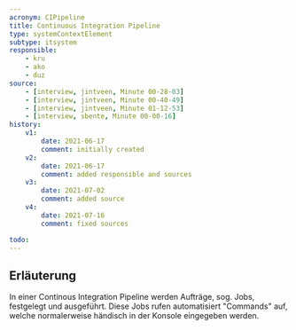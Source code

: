 ```yaml
---
acronym: CIPipeline
title: Continuous Integration Pipeline
type: systemContextElement
subtype: itsystem 
responsible:
    - kru
    - ako
    - duz
source:
    - [interview, jintveen, Minute 00-28-03]
    - [interview, jintveen, Minute 00-40-49]
    - [interview, jintveen, Minute 01-12-53]
    - [interview, sbente, Minute 00-00-16]
history:
    v1:
        date: 2021-06-17
        comment: initially created
    v2:
        date: 2021-06-17
        comment: added responsible and sources
    v3:
        date: 2021-07-02
        comment: added source
    v4:
        date: 2021-07-16
        comment: fixed sources

todo:
---
```


## Erläuterung

In einer Continous Integration Pipeline werden Aufträge, sog. Jobs, festgelegt und ausgeführt. Diese Jobs rufen automatisiert "Commands" auf, welche normalerweise händisch in der Konsole eingegeben werden.